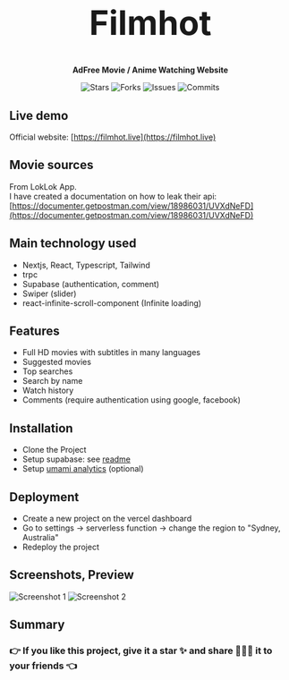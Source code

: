 <h1 align="center" style="font-size: 60px">Filmhot</h1>

<p align="center"><strong>AdFree Movie / Anime Watching Website</strong></p>

<p align="center">
  <img alt="Stars" src="https://badgen.net/github/stars/napthedev/filmhot">
  <img alt="Forks" src="https://badgen.net/github/forks/napthedev/filmhot">
  <img alt="Issues" src="https://badgen.net/github/issues/napthedev/filmhot">
  <img alt="Commits" src="https://badgen.net/github/commits/napthedev/filmhot">
</p>

## Live demo

Official website: [https://filmhot.live](https://filmhot.live)

## Movie sources

From LokLok App.  
I have created a documentation on how to leak their api: [https://documenter.getpostman.com/view/18986031/UVXdNeFD](https://documenter.getpostman.com/view/18986031/UVXdNeFD)

## Main technology used

- Nextjs, React, Typescript, Tailwind
- trpc
- Supabase (authentication, comment)
- Swiper (slider)
- react-infinite-scroll-component (Infinite loading)

## Features

- Full HD movies with subtitles in many languages
- Suggested movies
- Top searches
- Search by name
- Watch history
- Comments (require authentication using google, facebook)

## Installation

- Clone the Project
- Setup supabase: see [readme](/supabase/README.md)
- Setup [umami analytics](https://umami.is/) (optional)

## Deployment

- Create a new project on the vercel dashboard
- Go to settings -> serverless function -> change the region to "Sydney, Australia"
- Redeploy the project

## Screenshots, Preview

![Screenshot 1](https://res.cloudinary.com/naptest/image/upload/v1641805138/filmhot/filmhot_npivh7.jpg)
![Screenshot 2](https://res.cloudinary.com/naptest/image/upload/v1641805139/filmhot/filmhot-2_wprbaq.jpg)

## Summary

### 👉 If you like this project, give it a star ✨ and share 👨🏻‍💻 it to your friends 👈

